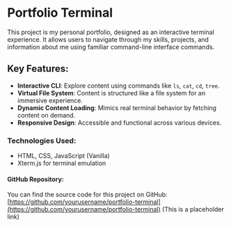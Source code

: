 # Portfolio Terminal

This project is my personal portfolio, designed as an interactive terminal experience. It allows users to navigate through my skills, projects, and information about me using familiar command-line interface commands.

## Key Features:
- **Interactive CLI**: Explore content using commands like `ls`, `cat`, `cd`, `tree`.
- **Virtual File System**: Content is structured like a file system for an immersive experience.
- **Dynamic Content Loading**: Mimics real terminal behavior by fetching content on demand.
- **Responsive Design**: Accessible and functional across various devices.

### Technologies Used:
- HTML, CSS, JavaScript (Vanilla)
- Xterm.js for terminal emulation

#### GitHub Repository:
You can find the source code for this project on GitHub:
[https://github.com/yourusername/portfolio-terminal](https://github.com/yourusername/portfolio-terminal) (This is a placeholder link)
